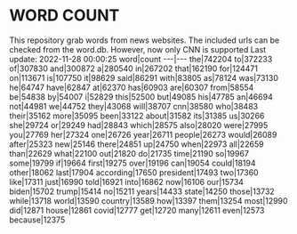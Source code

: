# WORD COUNT
This repository grab words from news websites. The included urls can be checked from the word.db.
However, now only CNN is supported
Last update: 2022-11-28 00:00:25
word|count
---|---
the|742204
to|372233
of|307830
and|300872
a|280540
in|267202
that|162190
for|124471
on|113671
is|107750
it|98629
said|86291
with|83805
as|78124
was|73130
he|64747
have|62847
at|62370
has|60903
are|60307
from|58554
be|54838
by|54007
i|52829
this|52500
but|49085
his|47785
an|46694
not|44981
we|44752
they|43068
will|38707
cnn|38580
who|38483
their|35162
more|35095
been|33122
about|31582
its|31385
us|30266
she|29724
or|29249
had|28843
which|28575
also|28020
were|27995
you|27769
her|27324
one|26726
year|26711
people|26273
would|26089
after|25323
new|25146
there|24851
up|24750
when|22973
all|22659
than|22629
what|22100
out|21820
do|21735
time|21190
so|19967
some|19799
if|19664
first|19275
over|19196
can|19054
could|18194
other|18062
last|17904
according|17650
president|17493
two|17360
like|17311
just|16990
told|16921
into|16862
now|16106
our|15734
biden|15702
trump|15414
no|15211
years|14433
state|14250
those|13732
while|13718
world|13590
country|13589
how|13397
them|13254
most|12990
did|12871
house|12861
covid|12777
get|12720
many|12611
even|12573
because|12375
